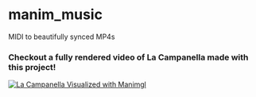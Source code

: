 # manim_music
MIDI to beautifully synced MP4s

### Checkout a fully rendered video of La Campanella made with this project!
[![La Campanella Visualized with Manimgl](https://img.youtube.com/vi/N-olWP4egp4/0.jpg)](https://www.youtube.com/watch?v=N-olWP4egp4)
